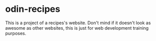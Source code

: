 # odin-recipes
This is a project of a recipes's website. Don't mind if it doesn't look as awesome as other websites, this is just for web development training purposes.